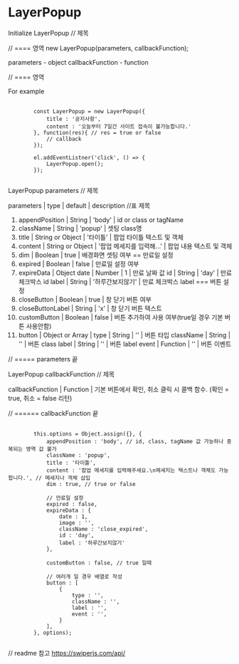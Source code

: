 # LayerPopup

Initialize LayerPopup // 제목

// ==== 영역
new LayerPopup(parameters, callbackFunction);

parameters - object
callbackFunction - function



// ==== 영역

For example 
<pre>
    <code>
        const LayerPopup = new LayerPopup({
            title : '공지사항',
            content : '오늘부터 7일간 사이트 접속이 불가능합니다.'
        }, function(res){ // res = true or false
            // callback
        });

        el.addEventListner('click', () => {
            LayerPopup.open();
        });
    </code>
</pre>

LayerPopup parameters // 제목

parameters | type | default | description //표 제목
1. appendPosition | String | 'body' | id or class or tagName
2. className | String | 'popup' | 셋팅 class명
3. title | String or Object | '타이틀' | 팝업 타이틀 텍스트 및 객체
4. content | String or Object | '팝업 메세지를 입력해...' | 팝업 내용 텍스트 및 객체
5. dim | Boolean | true | 배경화면 셋팅 여부
== 만료일 설정
6. expired | Boolean | false | 만료일 설정 여부
7. expireData | Object
date | Number | 1 | 만료 날짜 값
id | String | 'day' | 만료 체크박스 id
label | String | '하루간보지않기' | 만료 체크박스 label
=== 버튼 설정
8. closeButton | Boolean | true | 창 닫기 버튼 여부
9. closeButtonLabel | String | 'x' | 창 닫기 버튼 텍스트 
10. customButton | Boolean | false | 버튼 추가하여 사용 여부(true일 경우 기본 버튼 사용안함)
11. button | Object or Array | 
type | String | '' | 버튼 타입
className | String | '' | 버튼 class
label | String | '' | 버튼 label
event | Function | '' | 버튼 이벤트

// ===== parameters 끝

LayerPopup callbackFunction // 제목

callbackFunction | Function | 기본 버튼에서 확인, 취소 클릭 시 콜백 함수. (확인 = true, 취소 = false 리턴)

// ====== callbackFunction 끝

<pre>
    <code>
        this.options = Object.assign({}, {
            appendPosition : 'body', // id, class, tagName 값 가능하나 중복되는 영역 값 불가
            className : 'popup', 
            title : '타이틀',
            content : '팝업 메세지를 입력해주세요.\n메세지는 텍스트나 객체도 가능합니다.', // 메세지나 객체 삽입
            dim : true, // true or false 
            
            // 만료일 설정
            expired : false,           
            expireData : {
                date : 1,
                image : '',
                className : 'close_expired',
                id : 'day',
                label : '하루간보지않기'
            },

            customButton : false, // true 일때

            // 여러개 일 경우 배열로 작성
            button : [
                {
                    type : '',
                    className : '',
                    label : '',
                    event : '',
                }
            ],
        }, options);
    </code>
</pre>

// readme 참고 https://swiperjs.com/api/
